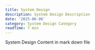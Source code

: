 ```yaml
---
title: System Design
description: System Design Description
date: '2025-06-06'
category: System Design Category
readTime: 7 min
---
```

System Design Content in mark down file
